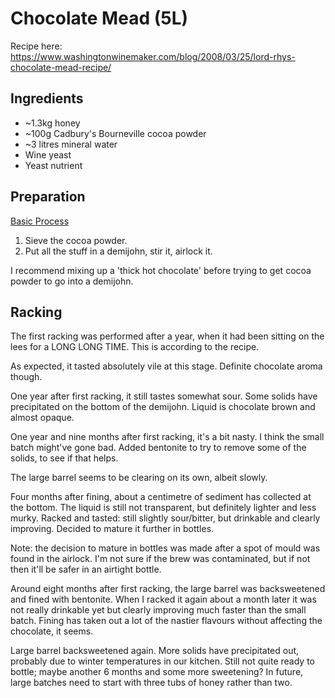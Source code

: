# Chocolate Mead (5L)

Recipe here: https://www.washingtonwinemaker.com/blog/2008/03/25/lord-rhys-chocolate-mead-recipe/

## Ingredients

* ~1.3kg honey
* ~100g Cadbury's Bourneville cocoa powder
* ~3 litres mineral water
* Wine yeast
* Yeast nutrient

## Preparation

[Basic Process](../Process.md)

1. Sieve the cocoa powder.
1. Put all the stuff in a demijohn, stir it, airlock it.

I recommend mixing up a 'thick hot chocolate' before trying to get cocoa powder to go into a demijohn.

## Racking

The first racking was performed after a year, when it had been sitting on the lees for a LONG LONG TIME. This is according to the recipe.

As expected, it tasted absolutely vile at this stage. Definite chocolate aroma though.

One year after first racking, it still tastes somewhat sour. Some solids have precipitated on the bottom of the demijohn. Liquid is chocolate brown and almost opaque.

One year and nine months after first racking, it's a bit nasty. I think the small batch might've gone bad. Added bentonite to try to remove some of the solids, to see if that helps.

The large barrel seems to be clearing on its own, albeit slowly.

Four months after fining, about a centimetre of sediment has collected at the bottom. The liquid is still not transparent, but definitely lighter and less murky. Racked and tasted: still slightly sour/bitter, but drinkable and clearly improving. Decided to mature it further in bottles.

Note: the decision to mature in bottles was made after a spot of mould was found in the airlock. I'm not sure if the brew was contaminated, but if not then it'll be safer in an airtight bottle.

Around eight months after first racking, the large barrel was backsweetened and fined with bentonite. When I racked it again about a month later it was not really drinkable yet but clearly improving much faster than the small batch. Fining has taken out a lot of the nastier flavours without affecting the chocolate, it seems.

Large barrel backsweetened again. More solids have precipitated out, probably due to winter temperatures in our kitchen. Still not quite ready to bottle; maybe another 6 months and some more sweetening?
In future, large batches need to start with three tubs of honey rather than two.
